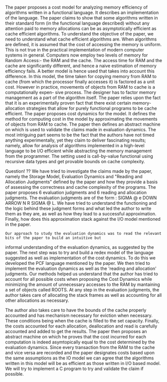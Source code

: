 The paper proposes a cost model for analyzing memory efficiency of algorithms written in a
functional language. It describes an implementation of the language. The paper claims to show
that some algorithms written in their standard form (in the functional language described)
without any attention paid to memory allocations can be as asymptotically efficient as cache
efficient algorithms.
To understand the objective of the paper, we need to understand what cache efficient
algorithms are. When algorithms are defined, it is assumed that the cost of accessing the
memory is uniform. This is not true in the practical implementation of modern computer
systems in general. Computers now employ two levels of memory for Random Access:- the
RAM and the cache. The access time for RAM and the cache are significantly different, and
hence a naive estimation of memory efficiency fails. A better model is hence used that takes
into account this difference. In this model, the time taken for copying memory from RAM to
cache (from which the processor finally accesses it) is factored as a unit cost.
However in practice, movements of objects from RAM to cache is a computationally expen-
sive process. The designer has to factor memory management as a part of the algorithm itself.
The paper relies upon the fact that it is an experimentally proven fact that there exist certain
memory-allocation strategies that allow for purely functional programs to be cache efficient.
The paper proposes cost dynamics for the model. It defines the method for computing cost
in the model by approximating the movements of objects from RAM to cache. The paper
then defines an abstract machine on which is used to validate the claims made in evaluation dynamics.
The most intriguing part seems to be the fact that the
authors have not timed anything experimentally, yet they claim to deliver fascinating results;
namely, allow for analysis of algorithms implemented in a high-level language to be I/O efficient while
abstracting the memory management from the programmer. The setting used is call-by-value functional
using recursive data types and get provable bounds on cache complexity.

Question! ?? 
We have tried to investigate the claims made by the paper, namely the Storage Model, Evaluation Dynamics and
  "Reading and Allocation Judgments" defined by the paper
and how they provide a basis of assessing the correctness and cache complexity of the programs.
   The paper proposes 6 evaluation judgments and 6 reading and allocation judgments. The evaluation
judgments are of the form : SIGMA @ e DOWN ARROW N R SIGMA @ L. We have tried to understand the functioning
 and the logic behind these judgment forms and what led the author to write them as they are, as well as how
 they lead to a successful approximation. Finally, how does this approximation stack against the I/O model mentioned in the paper. 

    Our approach to study the evaluation dynamics was to read the relevant bits of the paper to build an intuitive but 
  informal understanding of the evaluation dynamics, as suggested by the paper.  The next step was to try and build
 a redex model of the language suggested as well as implementation of the cost dynamics. To do this we  developed
the PCF language mentioned by the paper. We then tried to implement the evaluation dynamics as well as the 'reading and  allocation' judgments.
 Our methods helped us understand that the author has tried to account for all possible costs when proposing the 
 Cost Dynamics while minimizing the amount of unnecessary accesses to the RAM by mantaining a set of objects called ROOTS. At any step in the evaluation judgments, the author
takes care of allocating the stack frames as well as accounting for all other allocations as necessary.
  
The author also takes care to have the bounds of the cache properly accounted and has mechanism necessary for eviction when necessary.
 These conditions being when the cache is filled to the set capacity. 
    Finally, the costs accounted for each allocation, deallocation and read is carefully accounted and added to get the results. The paper then
   proposes an abstract machine on which he proves that the cost incurred for each computation is indeed asymtopically equal to 
   the cost determined by the evaluation dynamics. Since every transaction from the RAM to the cache and vice versa are recorded and the paper
   designates costs based upon the same assumptions as the IO model we can agree that the algorithms written in this model will be as efficient as those written in I/O based model. We will try to implement a C program to try and validate the claim if possible.

